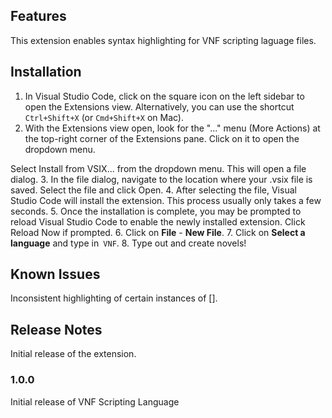 ## Features

This extension enables syntax highlighting for VNF scripting laguage files.

## Installation

1. In Visual Studio Code, click on the square icon on the left sidebar to open the Extensions view. Alternatively, you can use the shortcut `Ctrl+Shift+X` (or `Cmd+Shift+X` on Mac).
2. With the Extensions view open, look for the "..." menu (More Actions) at the top-right corner of the Extensions pane. Click on it to open the dropdown menu.

Select Install from VSIX... from the dropdown menu. This will open a file dialog.
3. In the file dialog, navigate to the location where your .vsix file is saved. Select the file and click Open.
4. After selecting the file, Visual Studio Code will install the extension. This process usually only takes a few seconds.
5. Once the installation is complete, you may be prompted to reload Visual Studio Code to enable the newly installed extension. Click Reload Now if prompted.
6. Click on **File** - **New File**.
7. Click on **Select a language** and type in` VNF`.
8. Type out and create novels!


## Known Issues

Inconsistent highlighting of certain instances of [].

## Release Notes

Initial release of the extension.

### 1.0.0

Initial release of VNF Scripting Language